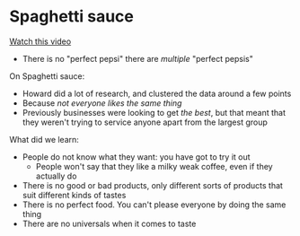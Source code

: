 # Spaghetti sauce

[Watch this video](https://www.youtube.com/watch?v=iIiAAhUeR6Y)

<!-- spell-checker:words pepsis -->

- There is no "perfect pepsi" there are *multiple* "perfect pepsis"

On Spaghetti sauce:

- Howard did a lot of research, and clustered the data around a few points
- Because *not everyone likes the same thing*
- Previously businesses were looking to get *the best*, but that meant that they
  weren't trying to service anyone apart from the largest group

What did we learn:

- People do not know what they want: you have got to try it out
  - People won't say that they like a milky weak coffee, even if they actually
    do
- There is no good or bad products, only different sorts of products that suit
  different kinds of tastes
- There is no perfect food. You can't please everyone by doing the same thing
- There are no universals when it comes to taste
